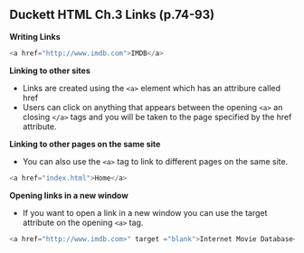 ## Duckett HTML Ch.3 Links (p.74-93)

**Writing Links**

```javascript
<a href="http://www.imdb.com">IMDB</a>
```
**Linking to other sites**

- Links are created using the `<a>` element which has an attribure called href
- Users can click on anything that appears between the opening `<a>` an closing `</a>` tags and you will be taken to the page specified by the href attribute.

**Linking to other pages on the same site**

- You can also use the `<a>` tag to link to different pages on the same site.

```javascript
<a href="index.html">Home</a>
```
**Opening links in a new window**

- If you want to open a link in a new window you can use the target attribute on the opening `<a>` tag.

```javascript
<a href="http://www.imdb.com>" target ="blank">Internet Movie Database</a>
```